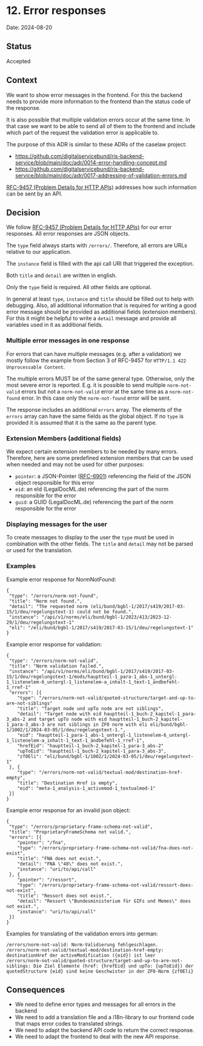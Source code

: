 # 12. Error responses

Date: 2024-08-20

## Status

Accepted

## Context

We want to show error messages in the frontend. For this the backend needs to provide more information to the frontend
than the status code of the response.

It is also possible that multiple validation errors occur at the same time. In that case we want to be able to send all
of them to the frontend and include which part of the request the validation error is applicable to.

The purpose of this ADR is similar to these ADRs of the caselaw project:

- https://github.com/digitalservicebund/ris-backend-service/blob/main/doc/adr/0014-error-handling-concept.md
- https://github.com/digitalservicebund/ris-backend-service/blob/main/doc/adr/0017-addressing-of-validation-errors.md

[RFC-9457 (Problem Details for HTTP APIs)](https://www.rfc-editor.org/rfc/rfc9457) addresses how such information can be
sent by an API.

## Decision

We follow [RFC-9457 (Problem Details for HTTP APIs)](https://www.rfc-editor.org/rfc/rfc9457) for our error responses.
All error responses are JSON objects.

The `type` field always starts with `/errors/`. Therefore, all errors are URLs relative to our application.

The `instance` field is filled with the api call URI that triggered the exception.

Both `title` and `detail` are written in english.

Only the `type` field is required. All other fields are optional.

In general at least `type`, `instance` and `title` should be filled out to help with debugging. Also, all additional
information that is required for writing a good error message should be provided as additional fields (extension
members). For this it might be helpful to write a `detail` message and provide all variables used in it as additional
fields.

### Multiple error messages in one response

For errors that can have multiple messages (e.g. after a validation) we mostly follow the example from Section 3 of
RFC-9457 for `HTTP/1.1 422 Unprocessable Content`.

The multiple errors MUST be of the same general type. Otherwise, only the most severe error is reported. E.g. it is
possible to send multiple `norm-not-valid` errors but not a `norm-not-valid` error at the same time as
a `norm-not-found` error. In this case only the `norm-not-found` error will be sent.

The response includes an additional `errors` array. The elements of the `errors` array can have the same fields as the
global object. If no `type` is provided it is assumed that it is the same as the parent type.

### Extension Members (additional fields)

We expect certain extension members to be needed by many errors. Therefore, here are some predefined extension members
that can be used when needed and may not be used for other purposes:

- `pointer`: a JSON-Pointer ([RFC-6901](https://www.rfc-editor.org/info/rfc6901)) referencing the field of the JSON
  object responsible for this error
- `eid`: an eId (LegalDocML.de) referencing the part of the norm responsible for the error
- `guid`: a GUID (LegalDocML.de) referencing the part of the norm responsible for the error

### Displaying messages for the user

To create messages to display to the user the `type` must be used in combination with the other fields. The `title`
and `detail` may not be parsed or used for the translation.

### Examples

Example error response for NormNotFound:

```
{
 "type": "/errors/norm-not-found",
 "title": "Norm not found.",
 "detail": "The requested norm (eli/bund/bgbl-1/2017/s419/2017-03-15/1/deu/regelungstext-1) could not be found.",
 "instance": "/api/v1/norms/eli/bund/bgbl-1/2023/413/2023-12-29/1/deu/regelungstext-1"
 "eli": "/eli/bund/bgbl-1/2017/s419/2017-03-15/1/deu/regelungstext-1"
}
```

Example error response for validation:

```
{
 "type": "/errors/norm-not-valid",
 "title": "Norm validation failed.",
 "instance": "/api/v1/norms/eli/bund/bgbl-1/2017/s419/2017-03-15/1/deu/regelungstext-1/mods/hauptteil-1_para-1_abs-1_untergl-1_listenelem-6_untergl-1_listenelem-a_inhalt-1_text-1_ändbefehl-1_rref-1"
 "errors": [{
    "type": "/errors/norm-not-valid/quoted-structure/target-and-up-to-are-not-siblings"
    "title": "Target node und upTo node are not siblings",
    "detail": "Target node with eid hauptteil-1_buch-2_kapitel-1_para-3_abs-2 and target upTo node with eid hauptteil-1_buch-2_kapitel-1_para-3_abs-3 are not siblings in ZF0 norm with eli eli/bund/bgbl-1/1002/1/2024-03-05/1/deu/regelungstext-1.",
    "eid": "hauptteil-1_para-1_abs-1_untergl-1_listenelem-6_untergl-1_listenelem-a_inhalt-1_text-1_ändbefehl-1_rref-1",
    "hrefEid": "hauptteil-1_buch-2_kapitel-1_para-3_abs-2"
    "upToEid": "hauptteil-1_buch-2_kapitel-1_para-3_abs-3",
    "zf0Eli": "eli/bund/bgbl-1/1002/1/2024-03-05/1/deu/regelungstext-1"
 }, {
    "type": "/errors/norm-not-valid/textual-mod/destination-href-empty",
    "title": "Destination Href is empty",
    "eid": "meta-1_analysis-1_activemod-1_textualmod-1"
 }]
}
```

Example error response for an invalid json object:

```
{
 "type": "/errors/proprietary-frame-schema-not-valid",
 "title": "ProprietaryFrameSchema not valid.",
 "errors": [{
    "pointer": "/fna",
    "type": "/errors/proprietary-frame-schema-not-valid/fna-does-not-exist",
    "title": "FNA does not exist.",
    "detail": "FNA \"48\" does not exist.",
    "instance": "uri/to/api/call"
 }, {
    "pointer": "/ressort",
    "type": "/errors/proprietary-frame-schema-not-valid/ressort-does-not-exist",
    "title": "Ressort does not exist.",
    "detail": "Ressort \"Bundesministerium für GIFs und Memes\" does not exist.",
    "instance": "uri/to/api/call"
 }]
}
```

Examples for translating of the validation errors into german:

```
/errors/norm-not-valid: Norm-Validierung fehlgeschlagen.
/errors/norm-not-valid/textual-mod/destination-href-empty: destinationHref der activeModification ({eid}) ist leer
/errors/norm-not-valid/quoted-structure/target-and-up-to-are-not-siblings: Die Ziel Elemente (href: {hrefEid} und upTo: {upToEid}) der quotedStructure {eid} sind keine Geschwister in der ZF0-Norm {zf0Eli}
```

## Consequences

* We need to define error types and messages for all errors in the backend
* We need to add a translation file and a i18n-library to our frontend code that maps error codes to translated strings.
* We need to adapt the backend API code to return the correct response.
* We need to adapt the frontend to deal with the new API response.
